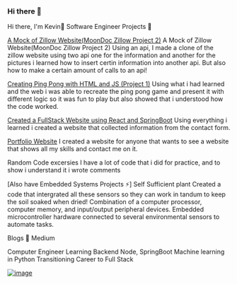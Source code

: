 ### Hi there 👋
Hi there, I'm Kevin👋
Software Engineer Projects 🔭

[A Mock of Zillow Website(MoonDoc Zillow Project 2)](https://github.com/yomoon93/mod2)
A Mock of Zillow Website(MoonDoc Zillow Project 2)
Using an api, I made a clone of the zillow website using two api one for the information and another for the pictures i learned how to insert certin information into another api. But also how to make a certain amount of calls to an api!

[Creating Ping Pong with HTML and JS (Project 1)](https://github.com/yomoon93/MOD1Project)
Using what i had learned and the web i was able to recreate the ping pong game and present it with different logic so it was fun to play but also showed that i understood how the code worked.

[Created a FullStack Website using React and SpringBoot](https://github.com/yomoon93/MOD1Project)
Using everything i learned i created a website that collected information from the contact form. 

[Portfolio Website](https://github.com/yomoon93/MOD1Pro)
I created a website for anyone that wants to see a website that shows all my skills and contact me on it.

Random Code excersies 
I have a lot of code that i did for practice, and to show i understand it i wrote comments

[Also have Embedded Systems Projects ⚡]
Self Sufficient plant
Created a code that intergrated all these sensors so they can work in tandum to keep the soil soaked when dried!
Combination of a computer processor, computer memory, and input/output peripheral devices. Embedded microcontroller hardware connected to several environmental sensors to automate tasks.

Blogs 💬
Medium

Computer Engineer
Learning Backend Node, SpringBoot
Machine learning in Python
Transitioning Career to Full Stack
<!--
**yomoon93/yomoon93** is a ✨ _special_ ✨ repository because its `README.md` (this file) appears on your GitHub profile.

Here are some ideas to get you started:

- 🔭 I’m currently working on ...
- 🌱 I’m currently learning ...
-👬 I’m looking to collaborate on ...
- 🤔 I’m looking for help with ...
- 💬 Ask me about ...
- 📫 How to reach me: ...
- ⚡ Fun fact: ...
-->
[![image](https://img.shields.io/badge/LinkedIn-0077B5?style=for-the-badge&logo=linkedin&logoColor=white)](https://www.linkedin.com/in/kevinmunar/) 

